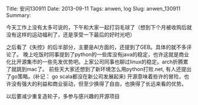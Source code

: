 Title: 安问130911
Date: 2013-09-11
Tags: anwen, log
Slug: anwen_130911
Summary:

今天工作上没有太多可说的，下午和大家一起打羽毛球了（想到下个月被收购后就没有这样的运动福利了，还是享受一下最后的好时光吧）

之后看了《失控》的后半部分，主要是AI方面的，还提到了GEB。具体的就不多评论了。
晚上吃饭时同事提到了python的一些库没有java的稳定，也许这就是商业化比开源集市的一些先发优势吧。上家公司同事也聊过linux的稳定。arch折腾累了就跳到mac了。
前些天大家还想到了新环境怎么用python打败.net, 有人还提出了go策略。(补记： go scala都没在新公司发展起来)
开源意味着些许的冒险，也许没有强大的利益和商业驱动，但至少换得了自由，也换得了长远来看的优势。

以后要减少重复造轮子，多参与感兴趣的开源项目
